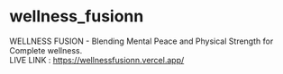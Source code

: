 # wellness_fusionn
WELLNESS FUSION - Blending Mental Peace and Physical Strength for Complete wellness.
<br/>
LIVE LINK : https://wellnessfusionn.vercel.app/
